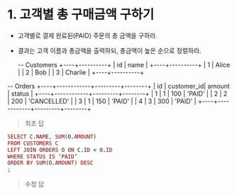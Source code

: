 # 1. 고객별 총 구매금액 구하기
* 고객별로 결제 완료된(PAID) 주문의 총 금액을 구하라.
* 결과는 고객 이름과 총금액을 출력하되, 총금액이 높은 순으로 정렬하라.

  -- Customers
+----+----------+
| id | name     |
+----+----------+
| 1  | Alice    |
| 2  | Bob      |
| 3  | Charlie  |
+----+----------+

-- Orders
+----+------------+---------+--------+
| id | customer_id| amount  | status |
+----+------------+---------+--------+
| 1  | 1          | 100     | 'PAID' |
| 2  | 2          | 200     | 'CANCELLED' |
| 3  | 1          | 150     | 'PAID' |
| 4  | 3          | 300     | 'PAID' |
+----+------------+---------+--------+

> 최초 답
```ruby
SELECT C.NAME, SUM(O.AMOUNT)
FROM CUSTOMERS C
LEFT JOIN ORDERS O ON C.ID = O.ID
WHERE STATUS IS ‘PAID’
ORDER BY SUM(O.AMOUNT) DESC
;
```
> 수정 답
